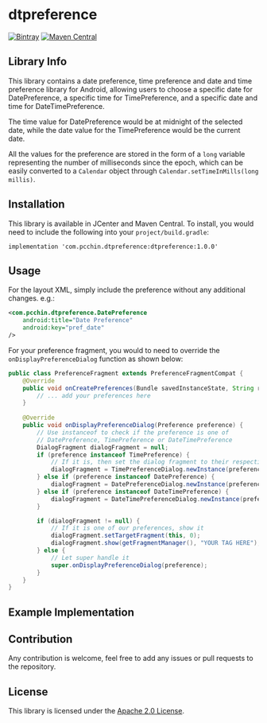 # dtpreference
[![Bintray](https://api.bintray.com/packages/pcchin/dtpreference/com.pcchin.dtpreference/images/download.svg)](https://bintray.com/pcchin/dtpreference/com.pcchin.dtpreference/_latestVersion)
[![Maven Central](https://maven-badges.herokuapp.com/maven-central/com.pcchin.dtpreference/dtpreference/badge.svg)](https://search.maven.org/artifact/com.pcchin.dtpreference/dtpreference)

## Library Info
This library contains a date preference, time preference and date and time preference library for Android, 
allowing users to choose a specific date for DatePreference, a specific time for TimePreference, and a specific date and time for DateTimePreference.

The time value for DatePreference would be at midnight of the selected date, 
while the date value for the TimePreference would be the current date.

All the values for the preference are stored in the form of a `long` variable representing the number of milliseconds since the epoch, 
which can be easily converted to a `Calendar` object through `Calendar.setTimeInMills(long millis)`.

## Installation
This library is available in JCenter and Maven Central. To install, you would need to include the following into your `project/build.gradle`:

```
implementation 'com.pcchin.dtpreference:dtpreference:1.0.0'
```

## Usage

For the layout XML, simply include the preference without any additional changes. e.g.:
```XML
<com.pcchin.dtpreference.DatePreference
    android:title="Date Preference"
    android:key="pref_date"
/>
```

For your preference fragment, you would to need to override the `onDisplayPreferenceDialog` function as shown below:
```Java
public class PreferenceFragment extends PreferenceFragmentCompat {
    @Override
    public void onCreatePreferences(Bundle savedInstanceState, String rootKey) {
        // ... add your preferences here
    }
    
    @Override
    public void onDisplayPreferenceDialog(Preference preference) {
        // Use instanceof to check if the preference is one of
        // DatePreference, TimePreference or DateTimePreference
        DialogFragment dialogFragment = null;
        if (preference instanceof TimePreference) {
            // If it is, then set the dialog fragment to their respective Dialog classes as shown below
            dialogFragment = TimePreferenceDialog.newInstance(preference.getKey());
        } else if (preference instanceof DatePreference) {
            dialogFragment = DatePreferenceDialog.newInstance(preference.getKey());
        } else if (preference instanceof DateTimePreference) {
            dialogFragment = DateTimePreferenceDialog.newInstance(preference.getKey());
        }

        if (dialogFragment != null) {
            // If it is one of our preferences, show it
            dialogFragment.setTargetFragment(this, 0);
            dialogFragment.show(getFragmentManager(), "YOUR TAG HERE");
        } else {
            // Let super handle it
            super.onDisplayPreferenceDialog(preference);
        }
    }
}
``` 

## Example Implementation

## Contribution
Any contribution is welcome, feel free to add any issues or pull requests to the repository.

## License
This library is licensed under the [Apache 2.0 License](/LICENSE).
